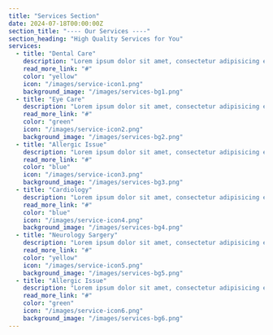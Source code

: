 ```yaml
---
title: "Services Section"
date: 2024-07-18T00:00:00Z
section_title: "---- Our Services ----"
section_heading: "High Quality Services for You"
services:
  - title: "Dental Care"
    description: "Lorem ipsum dolor sit amet, consectetur adipisicing elit, sed do eius mod tempor incididunt ut labore"
    read_more_link: "#"
    color: "yellow"
    icon: "/images/service-icon1.png"
    background_image: "/images/services-bg1.png"
  - title: "Eye Care"
    description: "Lorem ipsum dolor sit amet, consectetur adipisicing elit, sed do eius mod tempor incididunt ut labore"
    read_more_link: "#"
    color: "green"
    icon: "/images/service-icon2.png"
    background_image: "/images/services-bg2.png"
  - title: "Allergic Issue"
    description: "Lorem ipsum dolor sit amet, consectetur adipisicing elit, sed do eius mod tempor incididunt ut labore"
    read_more_link: "#"
    color: "blue"
    icon: "/images/service-icon3.png"
    background_image: "/images/services-bg3.png"
  - title: "Cardiology"
    description: "Lorem ipsum dolor sit amet, consectetur adipisicing elit, sed do eius mod tempor incididunt ut labore"
    read_more_link: "#"
    color: "blue"
    icon: "/images/service-icon4.png"
    background_image: "/images/services-bg4.png"
  - title: "Neurology Sargery"
    description: "Lorem ipsum dolor sit amet, consectetur adipisicing elit, sed do eius mod tempor incididunt ut labore"
    read_more_link: "#"
    color: "yellow"
    icon: "/images/service-icon5.png"
    background_image: "/images/services-bg5.png"
  - title: "Allergic Issue"
    description: "Lorem ipsum dolor sit amet, consectetur adipisicing elit, sed do eius mod tempor incididunt ut labore"
    read_more_link: "#"
    color: "green"
    icon: "/images/service-icon6.png"
    background_image: "/images/services-bg6.png"
---
```



